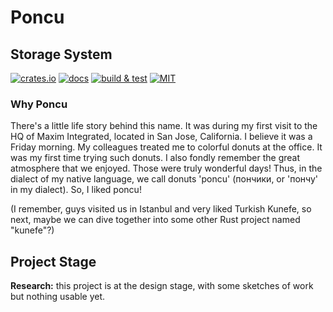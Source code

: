 # Poncu

## Storage System

[![crates.io](https://img.shields.io/crates/v/poncu)](https://crates.io/crates/poncu)
[![docs](https://img.shields.io/docsrs/poncu)](https://docs.rs/poncu)
[![build & test](https://github.com/sheroz/poncu/actions/workflows/ci.yml/badge.svg)](https://github.com/sheroz/poncu/actions/workflows/ci.yml)
[![MIT](https://img.shields.io/github/license/sheroz/poncu)](https://github.com/sheroz/poncu/tree/main/LICENSE.txt)

### Why Poncu

There's a little life story behind this name. It was during my first visit to the HQ of Maxim Integrated, located in San Jose, California. I believe it was a Friday morning. My colleagues treated me to colorful donuts at the office. It was my first time trying such donuts. I also fondly remember the great atmosphere that we enjoyed. Those were truly wonderful days! Thus, in the dialect of my native language, we call donuts 'poncu' (пончики, or 'пончу' in my dialect). So, I liked poncu!

(I remember, guys visited us in Istanbul and very liked Turkish Kunefe, so next, maybe we can dive together into some other Rust project named "kunefe"?)

## Project Stage

**Research:** this project is at the design stage, with some sketches of work but nothing usable yet.
